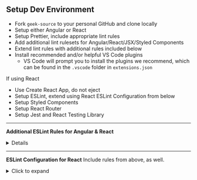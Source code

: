 ## Setup Dev Environment
- Fork `geek-source` to your personal GitHub and clone locally
- Setup either Angular or React
- Setup Prettier, include appropriate lint rules
- Add additional lint rulesets for Angular/React/JSX/Styled Components
- Extend lint rules with additional rules included below
- Install recommended and/or helpful VS Code plugins
    - VS Code will prompt you to install the plugins we recommend, which can be found in the `.vscode` folder in `extensions.json`

If using React
- Use Create React App, do not eject
- Setup ESLint, extend using React ESLint Configuration from below
- Setup Styled Components
- Setup React Router
- Setup Jest and React Testing Library

---

**Additional ESLint Rules for Angular & React**
<details>
<summaryClick to expand</summary>
<p>

```json
"rules": {
    "prettier/prettier": "error",
    "object-shorthand": [
    "error",
    "always"
    ],
    "prefer-const": [
    "error",
    {
        "destructuring": "any",
        "ignoreReadBeforeAssign": false
    }
    ],
    "prefer-destructuring": [
    "error",
    {
        "array": true,
        "object": true
    },
    {
        "enforceForRenamedProperties": false
    }
    ],
    "no-use-before-define": [
    "error",
    {
        "functions": true,
        "classes": true
    }
    ],
    "no-undefined": "error",
    "no-undef-init": "error",
    "dot-notation": "error",
    "no-else-return": [
    "error",
    {
        "allowElseIf": false
    }
    ],
    "eqeqeq": [
    "error",
    "smart"
    ],
    "no-implicit-coercion": "error",
    "no-multi-spaces": "error",
    "no-return-assign": "error",
    "no-return-await": "error",
    "require-await": "error",
    "no-nested-ternary": "error",
    "block-scoped-var": "error",
    "no-duplicate-imports": "error",
    "no-var": "error",
    "prefer-spread": "error",
    "prefer-template": "error",
    "padding-line-between-statements": [
    "error",
    {
        "blankLine": "always",
        "prev": "*",
        "next": "return"
    },
    {
        "blankLine": "always",
        "prev": "*",
        "next": "switch"
    },
    {
        "blankLine": "always",
        "prev": "*",
        "next": "if"
    },
    {
        "blankLine": "always",
        "prev": "*",
        "next": "export"
    },
    {
        "blankLine": "any",
        "prev": "export",
        "next": "export"
    },
    {
        "blankLine": "always",
        "prev": "*",
        "next": "try"
    },
    {
        "blankLine": "always",
        "prev": "*",
        "next": "while"
    },
    {
        "blankLine": "always",
        "prev": "import",
        "next": "*"
    },
    {
        "blankLine": "never",
        "prev": "import",
        "next": "import"
    },
    {
        "blankLine": "always",
        "prev": [
        "const",
        "let",
        "var"
        ],
        "next": "*"
    },
    {
        "blankLine": "any",
        "prev": [
        "const",
        "let",
        "var"
        ],
        "next": [
        "const",
        "let",
        "var"
        ]
    }
    ],
    "max-statements-per-line": [
    "error",
    {
        "max": 1
    }
    ],
    "max-params": [
    "error",
    3
    ],
    "max-depth": [
    "error",
    3
    ],
    "no-magic-numbers": [
    "error",
    {
        "enforceConst": true
    }
    ],
    "no-alert": "error",
    "max-classes-per-file": [
    "error",
    1
    ],
    "curly": "error",
    "no-console": "warn",
    "multiline-comment-style": [
    "error",
    "starred-block"
    ],
    "react/destructuring-assignment": [
    2
    ],
    "react/jsx-handler-names": [
    1
    ],
    "react/no-direct-mutation-state": [
    1
    ],
    "react/no-this-in-sfc": [
    1
    ],
    "react/no-unused-prop-types": [
    1
    ],
    "react/no-unused-state": [
    1
    ],
    "react/jsx-pascal-case": [
    1
    ],
    "react-hooks/exhaustive-deps": [
    0
    ]
}
```

</p>
</details>

---

**ESLint Configuration for React**
Include rules from above, as well.

<details>
<summary>Click to expand</summary>
<p>

```json
"extends": [
    "react-app",
    "eslint:recommended",
    "plugin:react/recommended",
    "prettier",
    "prettier/react",
    "plugin:jsx-a11y/recommended",
    "plugin:mdx/recommended"
],
```

</p>
</details>
